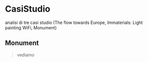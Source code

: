 # CasiStudio
analisi di tre casi studio (The flow towards Europe, Immaterials: Light painting WiFi, Monument)

## Monument
> vediamo
